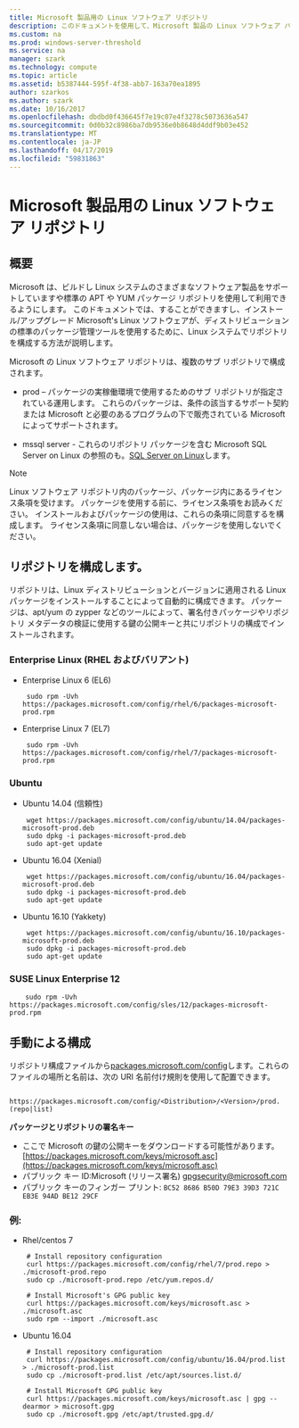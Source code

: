 ```yaml
---
title: Microsoft 製品用の Linux ソフトウェア リポジトリ
description: このドキュメントを使用して、Microsoft 製品の Linux ソフトウェア パッケージをインストールする方法について説明します。
ms.custom: na
ms.prod: windows-server-threshold
ms.service: na
manager: szark
ms.technology: compute
ms.topic: article
ms.assetid: b5387444-595f-4f38-abb7-163a70ea1895
author: szarkos
ms.author: szark
ms.date: 10/16/2017
ms.openlocfilehash: dbdbd0f436645f7e19c07e4f3278c5073636a547
ms.sourcegitcommit: 0d0b32c8986ba7db9536e0b8648d4ddf9b03e452
ms.translationtype: MT
ms.contentlocale: ja-JP
ms.lasthandoff: 04/17/2019
ms.locfileid: "59831863"
---
```

# <a name="linux-software-repository-for-microsoft-products"></a>Microsoft 製品用の Linux ソフトウェア リポジトリ

## <a name="overview"></a>概要
Microsoft は、ビルドし Linux システムのさまざまなソフトウェア製品をサポートしていますや標準の APT や YUM パッケージ リポジトリを使用して利用できるようにします。 このドキュメントでは、することができますし、インストール/アップグレード Microsoft's Linux ソフトウェアが、ディストリビューションの標準のパッケージ管理ツールを使用するために、Linux システムでリポジトリを構成する方法が説明します。

Microsoft の Linux ソフトウェア リポジトリは、複数のサブ リポジトリで構成されます。

 - prod – パッケージの実稼働環境で使用するためのサブ リポジトリが指定されている運用します。 これらのパッケージは、条件の該当するサポート契約または Microsoft と必要のあるプログラムの下で販売されている Microsoft によってサポートされます。

 - mssql server - これらのリポジトリ パッケージを含む Microsoft SQL Server on Linux の参照のも。[SQL Server on Linux](https://www.microsoft.com/en-us/sql-server/sql-server-vnext-including-Linux)します。

>[!Note]
Linux ソフトウェア リポジトリ内のパッケージ、パッケージ内にあるライセンス条項を受けます。 パッケージを使用する前に、ライセンス条項をお読みください。 インストールおよびパッケージの使用は、これらの条項に同意するを構成します。 ライセンス条項に同意しない場合は、パッケージを使用しないでください。


## <a name="configuring-the-repositories"></a>リポジトリを構成します。
リポジトリは、Linux ディストリビューションとバージョンに適用される Linux パッケージをインストールすることによって自動的に構成できます。 パッケージは、apt/yum の zypper などのツールによって、署名付きパッケージやリポジトリ メタデータの検証に使用する鍵の公開キーと共にリポジトリの構成でインストールされます。

### <a name="enterprise-linux-rhel-and-variants"></a>Enterprise Linux (RHEL およびバリアント)

 - Enterprise Linux 6 (EL6)

        sudo rpm -Uvh https://packages.microsoft.com/config/rhel/6/packages-microsoft-prod.rpm

 - Enterprise Linux 7 (EL7)

        sudo rpm -Uvh https://packages.microsoft.com/config/rhel/7/packages-microsoft-prod.rpm


### <a name="ubuntu"></a>Ubuntu

 - Ubuntu 14.04 (信頼性)

        wget https://packages.microsoft.com/config/ubuntu/14.04/packages-microsoft-prod.deb
        sudo dpkg -i packages-microsoft-prod.deb
        sudo apt-get update

 - Ubuntu 16.04 (Xenial)

        wget https://packages.microsoft.com/config/ubuntu/16.04/packages-microsoft-prod.deb
        sudo dpkg -i packages-microsoft-prod.deb
        sudo apt-get update

 - Ubuntu 16.10 (Yakkety)

        wget https://packages.microsoft.com/config/ubuntu/16.10/packages-microsoft-prod.deb
        sudo dpkg -i packages-microsoft-prod.deb
        sudo apt-get update


### <a name="suse-linux-enterprise-12"></a>SUSE Linux Enterprise 12

        sudo rpm -Uvh https://packages.microsoft.com/config/sles/12/packages-microsoft-prod.rpm


## <a name="manual-configuration"></a>手動による構成
リポジトリ構成ファイルから[packages.microsoft.com/config](https://packages.microsoft.com/config/)します。これらのファイルの場所と名前は、次の URI 名前付け規則を使用して配置できます。

        https://packages.microsoft.com/config/<Distribution>/<Version>/prod.(repo|list)

**パッケージとリポジトリの署名キー**

 - ここで Microsoft の鍵の公開キーをダウンロードする可能性があります。 [https://packages.microsoft.com/keys/microsoft.asc](https://packages.microsoft.com/keys/microsoft.asc)
 - パブリック キー ID:Microsoft (リリース署名) <gpgsecurity@microsoft.com>
 - パブリック キーのフィンガー プリント: `BC52 8686 B50D 79E3 39D3 721C EB3E 94AD BE12 29CF`

### <a name="examples"></a>例:

 - Rhel/centos 7

        # Install repository configuration
        curl https://packages.microsoft.com/config/rhel/7/prod.repo > ./microsoft-prod.repo
        sudo cp ./microsoft-prod.repo /etc/yum.repos.d/

        # Install Microsoft's GPG public key
        curl https://packages.microsoft.com/keys/microsoft.asc > ./microsoft.asc
        sudo rpm --import ./microsoft.asc

 - Ubuntu 16.04

        # Install repository configuration
        curl https://packages.microsoft.com/config/ubuntu/16.04/prod.list > ./microsoft-prod.list
        sudo cp ./microsoft-prod.list /etc/apt/sources.list.d/

        # Install Microsoft GPG public key
        curl https://packages.microsoft.com/keys/microsoft.asc | gpg --dearmor > microsoft.gpg
        sudo cp ./microsoft.gpg /etc/apt/trusted.gpg.d/



